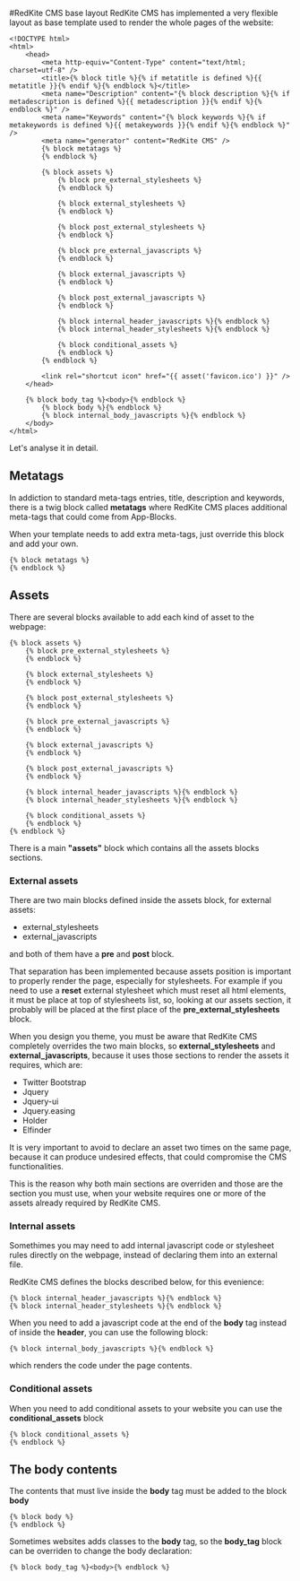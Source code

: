 #RedKite CMS base layout
RedKite CMS has implemented a very flexible layout as base template used to render the whole pages of the website:

    <!DOCTYPE html>
    <html>
        <head>
            <meta http-equiv="Content-Type" content="text/html; charset=utf-8" />
            <title>{% block title %}{% if metatitle is defined %}{{ metatitle }}{% endif %}{% endblock %}</title>
            <meta name="Description" content="{% block description %}{% if metadescription is defined %}{{ metadescription }}{% endif %}{% endblock %}" />
            <meta name="Keywords" content="{% block keywords %}{% if metakeywords is defined %}{{ metakeywords }}{% endif %}{% endblock %}" />
            <meta name="generator" content="RedKite CMS" />
            {% block metatags %}        
            {% endblock %}

            {% block assets %}        
                {% block pre_external_stylesheets %}
                {% endblock %}

                {% block external_stylesheets %}
                {% endblock %}

                {% block post_external_stylesheets %}
                {% endblock %}

                {% block pre_external_javascripts %}
                {% endblock %}

                {% block external_javascripts %}
                {% endblock %}

                {% block post_external_javascripts %}
                {% endblock %}
        
                {% block internal_header_javascripts %}{% endblock %}
                {% block internal_header_stylesheets %}{% endblock %}

                {% block conditional_assets %}
                {% endblock %}
            {% endblock %}

            <link rel="shortcut icon" href="{{ asset('favicon.ico') }}" />
        </head>

        {% block body_tag %}<body>{% endblock %}
            {% block body %}{% endblock %}
            {% block internal_body_javascripts %}{% endblock %}
        </body>    
    </html>

Let's analyse it in detail.
	
## Metatags
In addiction to standard meta-tags entries, title, description and keywords, there is a twig block called **metatags** where RedKite CMS places additional meta-tags that could come from App-Blocks.

When your template needs to add extra meta-tags, just override this block and add your own.

    {% block metatags %}
    {% endblock %}

## Assets
There are several blocks available to add each kind of asset to the webpage: 

    {% block assets %}        
        {% block pre_external_stylesheets %}
        {% endblock %}

        {% block external_stylesheets %}
        {% endblock %}

        {% block post_external_stylesheets %}
        {% endblock %}

        {% block pre_external_javascripts %}
        {% endblock %}

        {% block external_javascripts %}
        {% endblock %}

        {% block post_external_javascripts %}
        {% endblock %}
        
        {% block internal_header_javascripts %}{% endblock %}
        {% block internal_header_stylesheets %}{% endblock %}

        {% block conditional_assets %}
        {% endblock %}
    {% endblock %}

There is a main **"assets"** block which contains all the assets blocks sections.

### External assets
There are two main blocks defined inside the assets block, for external assets: 

- external_stylesheets
- external_javascripts

and both of them have a **pre** and **post** block.

That separation has been implemented because assets position is important to properly render the page, especially for stylesheets. For example if you need to use a **reset** external stylesheet which must reset all html elements, it must be place at top of  stylesheets list, so, looking at our assets section, it probably will be placed at the first place of the **pre_external_stylesheets** block.

When you design you theme, you must be aware that RedKite CMS completely overrides the two main blocks, so **external_stylesheets** and **external_javascripts**, because it uses those sections to render the assets it requires, which are:

- Twitter Bootstrap
- Jquery
- Jquery-ui
- Jquery.easing
- Holder
- Elfinder

It is very important to avoid to declare an asset two times on the same page, because it can produce undesired effects, that could compromise the CMS functionalities.

This is the reason why both main sections are overriden and those are the section you must use, when your website requires one or more of the assets already required by 
RedKite CMS.


### Internal assets
Somethimes you may need to add internal javascript code or stylesheet rules directly on the webpage, instead of declaring them into an external file.

RedKite CMS defines the blocks described below, for this evenience:

    {% block internal_header_javascripts %}{% endblock %}
    {% block internal_header_stylesheets %}{% endblock %}

When you need to add a javascript code at the end of the **body** tag instead of inside the **header**, you can use the following block:

    {% block internal_body_javascripts %}{% endblock %}

which renders the code under the page contents.

### Conditional assets

When you need to add conditional assets to your website you can use the **conditional_assets** block

    {% block conditional_assets %}
    {% endblock %}

## The body contents
The contents that must live inside the **body** tag must be added to the block **body**

    {% block body %}
    {% endblock %}

Sometimes websites adds classes to the **body** tag, so the **body_tag** block can be overriden to change the body declaration:

    {% block body_tag %}<body>{% endblock %}